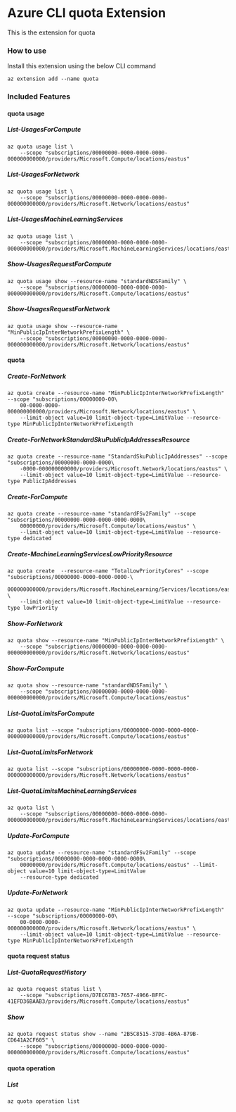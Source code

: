 # Azure CLI quota Extension #
This is the extension for quota

### How to use ###
Install this extension using the below CLI command
```
az extension add --name quota
```

### Included Features ###
#### quota usage ####
##### List-UsagesForCompute #####
```
az quota usage list \
    --scope "subscriptions/00000000-0000-0000-0000-000000000000/providers/Microsoft.Compute/locations/eastus" 
```
##### List-UsagesForNetwork #####
```
az quota usage list \
    --scope "subscriptions/00000000-0000-0000-0000-000000000000/providers/Microsoft.Network/locations/eastus" 
```
##### List-UsagesMachineLearningServices #####
```
az quota usage list \
    --scope "subscriptions/00000000-0000-0000-0000-000000000000/providers/Microsoft.MachineLearningServices/locations/eastus" 
```
##### Show-UsagesRequestForCompute #####
```
az quota usage show --resource-name "standardNDSFamily" \
    --scope "subscriptions/00000000-0000-0000-0000-000000000000/providers/Microsoft.Compute/locations/eastus" 
```
##### Show-UsagesRequestForNetwork #####
```
az quota usage show --resource-name "MinPublicIpInterNetworkPrefixLength" \
    --scope "subscriptions/00000000-0000-0000-0000-000000000000/providers/Microsoft.Network/locations/eastus" 
```
#### quota ####
##### Create-ForNetwork #####
```
az quota create --resource-name "MinPublicIpInterNetworkPrefixLength" --scope "subscriptions/00000000-00\
    00-0000-0000-000000000000/providers/Microsoft.Network/locations/eastus" \
    --limit-object value=10 limit-object-type=LimitValue --resource-type MinPublicIpInterNetworkPrefixLength
```
##### Create-ForNetworkStandardSkuPublicIpAddressesResource #####
```
az quota create --resource-name "StandardSkuPublicIpAddresses" --scope "subscriptions/00000000-0000-0000\
    -0000-000000000000/providers/Microsoft.Network/locations/eastus" \
    --limit-object value=10 limit-object-type=LimitValue --resource-type PublicIpAddresses
```
##### Create-ForCompute #####
```
az quota create --resource-name "standardFSv2Family" --scope "subscriptions/00000000-0000-0000-0000-0000\
    00000000/providers/Microsoft.Compute/locations/eastus" \
    --limit-object value=10 limit-object-type=LimitValue --resource-type dedicated
```
##### Create-MachineLearningServicesLowPriorityResource #####
```
az quota create  --resource-name "TotalLowPriorityCores" --scope "subscriptions/00000000-0000-0000-0000-\
    000000000000/providers/Microsoft.MachineLearning/Services/locations/eastus" \
    --limit-object value=10 limit-object-type=LimitValue --resource-type lowPriority
```
##### Show-ForNetwork #####
```
az quota show --resource-name "MinPublicIpInterNetworkPrefixLength" \
    --scope "subscriptions/00000000-0000-0000-0000-000000000000/providers/Microsoft.Network/locations/eastus" 
```
##### Show-ForCompute #####
```
az quota show --resource-name "standardNDSFamily" \
    --scope "subscriptions/00000000-0000-0000-0000-000000000000/providers/Microsoft.Compute/locations/eastus" 
```
##### List-QuotaLimitsForCompute #####
```
az quota list --scope "subscriptions/00000000-0000-0000-0000-000000000000/providers/Microsoft.Compute/locations/eastus"
```
##### List-QuotaLimitsForNetwork #####
```
az quota list --scope "subscriptions/00000000-0000-0000-0000-000000000000/providers/Microsoft.Network/locations/eastus"
```
##### List-QuotaLimitsMachineLearningServices #####
```
az quota list \
    --scope "subscriptions/00000000-0000-0000-0000-000000000000/providers/Microsoft.MachineLearningServices/locations/eastus" 
```
##### Update-ForCompute #####
```
az quota update --resource-name "standardFSv2Family" --scope "subscriptions/00000000-0000-0000-0000-0000\
    00000000/providers/Microsoft.Compute/locations/eastus" --limit-object value=10 limit-object-type=LimitValue 
    --resource-type dedicated
```
##### Update-ForNetwork #####
```
az quota update --resource-name "MinPublicIpInterNetworkPrefixLength" --scope "subscriptions/00000000-00\
    00-0000-0000-000000000000/providers/Microsoft.Network/locations/eastus" \
    --limit-object value=10 limit-object-type=LimitValue --resource-type MinPublicIpInterNetworkPrefixLength 
```
#### quota request status ####
##### List-QuotaRequestHistory #####
```
az quota request status list \
    --scope "subscriptions/D7EC67B3-7657-4966-BFFC-41EFD36BAAB3/providers/Microsoft.Compute/locations/eastus" 
```
##### Show #####
```
az quota request status show --name "2B5C8515-37D8-4B6A-879B-CD641A2CF605" \
    --scope "subscriptions/00000000-0000-0000-0000-000000000000/providers/Microsoft.Compute/locations/eastus" 
```
#### quota operation ####
##### List #####
```
az quota operation list
```